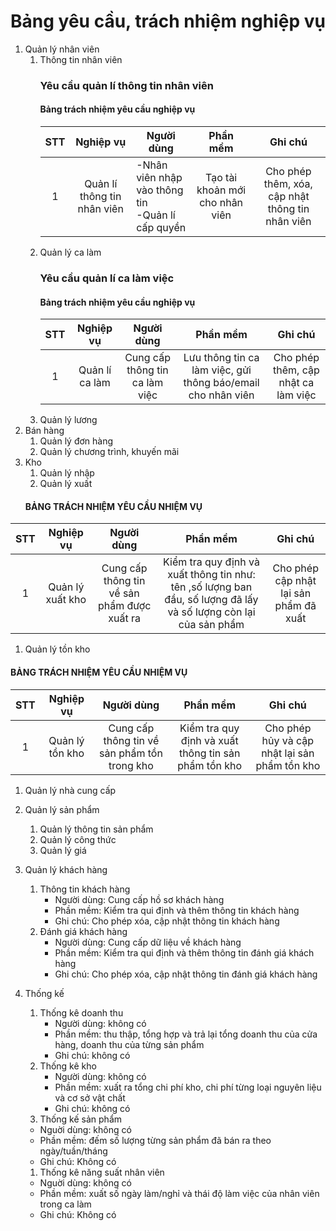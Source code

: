 # Bảng yêu cầu, trách nhiệm nghiệp vụ

1. Quản lý nhân viên
   1. Thông tin nhân viên
      ### Yêu cầu quản lí thông tin nhân viên
      #### Bảng trách nhiệm yêu cầu nghiệp vụ
      | STT |          Nghiệp vụ          |        Người dùng        |         Phần mềm         |                      Ghi chú                     |
      |:---:|:---------------------------:|------------------------|:------------------------:|:------------------------------------------------:|
      |  1  | Quản lí thông tin nhân viên | -Nhân viên nhập vào thông tin<br>-Quản lí cấp quyền  | Tạo tài khoản mới cho nhân viên | Cho phép thêm, xóa, cập nhật thông tin nhân viên |
   1. Quản lý ca làm
      ### Yêu cầu quản lí ca làm việc
      #### Bảng trách nhiệm yêu cầu nghiệp vụ
      | STT |    Nghiệp vụ   |           Người dùng           |          Phần mềm         |                Ghi chú               |
      |:---:|:--------------:|:------------------------------:|:-------------------------:|:------------------------------------:|
      |  1  | Quản lí ca làm | Cung cấp thông tin ca làm việc | Lưu thông tin ca làm việc, gửi thông báo/email cho nhân viên | Cho phép thêm, cập  nhật ca làm việc |
   1. Quản lý lương
1. Bán hàng
   1. Quản lý đơn hàng
   1. Quản lý chương trình, khuyến mãi
1. Kho
   1. Quản lý nhập
   1. Quản lý xuất
   #### BẢNG TRÁCH NHIỆM YÊU CẦU NHIỆM VỤ
| STT | Nghiệp vụ | Người dùng | Phần mềm | Ghi chú |
|:-----:|:-------------:|:--------------:|:-------------:|:---------:|
| 1	| Quản lý xuất kho	| Cung cấp thông tin về sản phẩm được xuất ra	| Kiểm tra quy định và xuất thông tin như: tên ,số lượng ban đầu, số lượng đã lấy và số lượng còn lại của sản phẩm  	|Cho phép cập nhật lại sản phẩm đã xuất 

   1. Quản lý tồn kho
   #### BẢNG TRÁCH NHIỆM YÊU CẦU NHIỆM VỤ
| STT | Nghiệp vụ | Người dùng | Phần mềm | Ghi chú |
|:-----:|:-------------:|:--------------:|:-------------:|:---------:| 
| 1	| Quản lý tồn kho	| Cung cấp thông tin về sản phẩm tồn trong kho	| Kiểm tra quy định và xuất thông tin sản phẩm tồn kho 	| Cho phép hủy và cập nhật lại sản phẩm tồn kho
   1. Quản lý nhà cung cấp
1. Quản lý sản phẩm
   1. Quản lý thông tin sản phẩm
   1. Quản lý công thức
   1. Quản lý giá
1. Quản lý khách hàng

   1. Thông tin khách hàng
        - Người dùng: Cung cấp hồ sơ khách hàng
        - Phần mềm: Kiểm tra qui định và thêm thông tin khách hàng
        - Ghi chú: Cho phép xóa, cập nhật thông tin khách hàng
   1. Đánh giá khách hàng
        - Người dùng: Cung cấp dữ liệu về khách hàng
        - Phần mềm: Kiểm tra qui định và thêm thông tin đánh giá khách hàng
        - Ghi chú: Cho phép xóa, cập nhật thông tin đánh giá khách hàng
1. Thống kế

   1. Thống kê doanh thu
        - Người dùng: không có
        - Phần mềm: thu thập, tổng hợp và trả lại tổng doanh thu của cửa hàng, doanh thu của từng sản phẩm
        - Ghi chú: không có
   1. Thống kê kho
        - Người dùng: không có
        - Phần mềm: xuất ra tổng chi phí kho, chi phí từng loại nguyên liệu và cơ sở vật chất
        - Ghi chú: không có
   1. Thống kế sản phẩm
	- Nguời dùng: không có
	- Phần mềm: đếm số lượng từng sản phẩm đã bán ra theo ngày/tuần/tháng
	- Ghi chú: Không có
   1. Thống kê năng suất nhân viên
	- Nguời dùng: không có
	- Phần mềm: xuất số ngày làm/nghỉ và thái độ làm việc của nhân viên trong ca làm
	- Ghi chú: Không có
